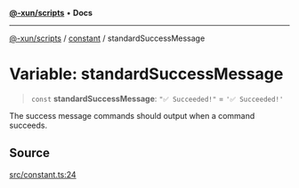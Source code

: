 [**@-xun/scripts**](../../README.md) • **Docs**

***

[@-xun/scripts](../../README.md) / [constant](../README.md) / standardSuccessMessage

# Variable: standardSuccessMessage

> `const` **standardSuccessMessage**: `"✅ Succeeded!"` = `'✅ Succeeded!'`

The success message commands should output when a command succeeds.

## Source

[src/constant.ts:24](https://github.com/Xunnamius/xscripts/blob/380c055b2920c8b96b65dc89b97b6497f996c452/src/constant.ts#L24)
